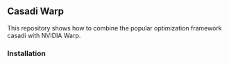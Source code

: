 ## Casadi Warp
This repository shows how to combine the popular optimization framework casadi with NVIDIA Warp.

### Installation
